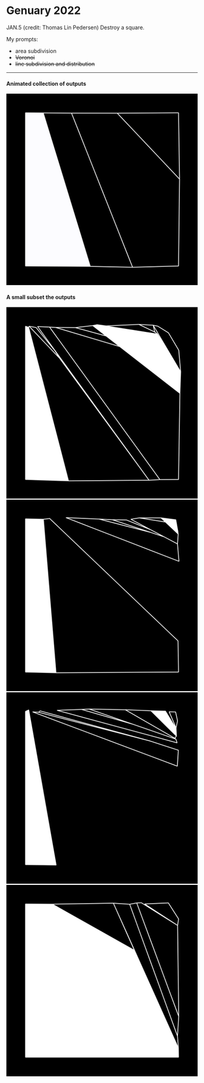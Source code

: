 # Genuary 2022

JAN.5 (credit: Thomas Lin Pedersen) Destroy a square.

My prompts:

- area subdivision
- ~~Voronoi~~
- ~~line subdivision and distribution~~

-----

#### Animated collection of outputs

![animated GIF of some outputs](./doc/IG-destroy-a-square.gif)

#### A small subset the outputs

![01](./doc/destroy-a-square-26b7c5373933dd24c7cf41357759a493-2022-01-06T03_21_42.840Z.jpg)
![02](./doc/destroy-a-square-26b7c5373933dd24c7cf41357759a493-2022-01-06T03_21_18.840Z.jpg)
![03](./doc/destroy-a-square-26b7c5373933dd24c7cf41357759a493-2022-01-06T03_21_10.846Z.jpg)
![04](./doc/destroy-a-square-26b7c5373933dd24c7cf41357759a493-2022-01-06T03_21_09.847Z.jpg)